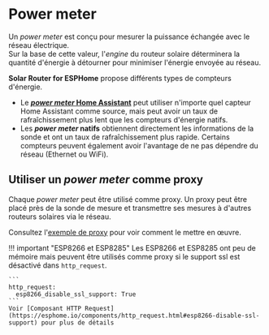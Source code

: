 # Power meter

Un *power meter* est conçu pour mesurer la puissance échangée avec le réseau électrique.  
Sur la base de cette valeur, l'*engine* du routeur solaire déterminera la quantité d'énergie à détourner pour minimiser l'énergie envoyée au réseau.

**Solar Router for ESPHome** propose différents types de compteurs d'énergie.

* Le **[*power meter* Home Assistant](power_meter_home_assistant.md)** peut utiliser n'importe quel capteur Home Assistant comme source, mais peut avoir un taux de rafraîchissement plus lent que les compteurs d'énergie natifs.
* Les ***power meter* natifs** obtiennent directement les informations de la sonde et ont un taux de rafraîchissement plus rapide. Certains compteurs peuvent également avoir l'avantage de ne pas dépendre du réseau (Ethernet ou WiFi).

## Utiliser un *power meter* comme proxy

Chaque *power meter* peut être utilisé comme proxy. Un proxy peut être placé près de la sonde de mesure et transmettre ses mesures à d'autres routeurs solaires via le réseau.

Consultez l'[exemple de proxy](example_proxy.md) pour voir comment le mettre en œuvre.

!!! important "ESP8266 et ESP8285"
    Les ESP8266 et ESP8285 ont peu de mémoire mais peuvent être utilisés comme proxy si le support ssl est désactivé dans `http_request`.

    ```
    http_request:
      esp8266_disable_ssl_support: True
    ```
    Voir [Composant HTTP Request](https://esphome.io/components/http_request.html#esp8266-disable-ssl-support) pour plus de détails
